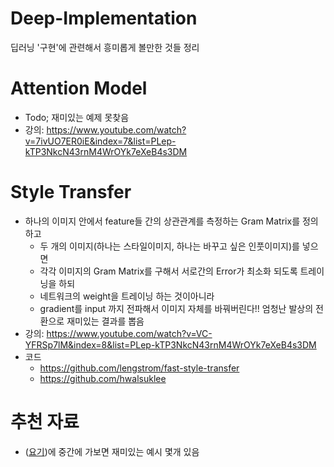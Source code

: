 # Deep-Implementation
딥러닝 '구현'에 관련해서 흥미롭게 볼만한 것들 정리

# Attention Model
- Todo; 재미있는 예제 못찾음
- 강의: https://www.youtube.com/watch?v=7ivUO7ER0iE&index=7&list=PLep-kTP3NkcN43rnM4WrOYk7eXeB4s3DM 

# Style Transfer 
- 하나의 이미지 안에서 feature들 간의 상관관계를 측정하는 Gram Matrix를 정의하고
  - 두 개의 이미지(하나는 스타일이미지, 하나는 바꾸고 싶은 인풋이미지)를 넣으면
  - 각각 이미지의 Gram Matrix를 구해서 서로간의 Error가 최소화 되도록 트레이닝을 하되
  - 네트워크의 weight을 트레이닝 하는 것이아니라
  - gradient를 input 까지 전파해서 이미지 자체를 바꿔버린다!! 엄청난 발상의 전환으로 재미있는 결과를 뽑음
- 강의: https://www.youtube.com/watch?v=VC-YFRSp7lM&index=8&list=PLep-kTP3NkcN43rnM4WrOYk7eXeB4s3DM 
- 코드
  - https://github.com/lengstrom/fast-style-transfer 
  - https://github.com/hwalsuklee


# 추천 자료
- ([요기](https://github.com/fchollet/keras-resources))에 중간에 가보면 재미있는 예시 몇개 있음

